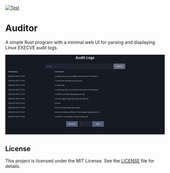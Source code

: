 [![Test](https://github.com/akotro/auditor/actions/workflows/test.yml/badge.svg)](https://github.com/akotro/auditor/actions/workflows/test.yml)

# Auditor

A simple Rust program with a minimal web UI for parsing and displaying Linux EXECVE audit logs.

![auditor](./resources/auditor_screenshot.png)

## License

This project is licensed under the MIT License. See the [LICENSE](LICENSE) file for details.
